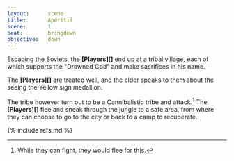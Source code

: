 ```yaml
---
layout:      scene
title:       Apéritif
scene:       1
beat:        bringdown
objective:   down
---
```



Escaping the Soviets, the **[Players][]** end up at a tribal village,
each of which supports the "Drowned God" and make sacrifices in his name.

The **[Players][]** are treated well,
and the elder speaks to them about the seeing the Yellow sign medallion.

The tribe however turn out to be a Cannibalistic tribe and attack.[^0]
The **[Players][]** flee and sneak through the jungle to a safe area,
from where they can choose to go to the city or back to a camp to recuperate.

[^0]: While they can fight, they would flee for this.

{% include refs.md %}
